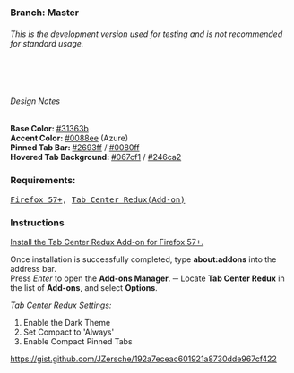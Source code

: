 <h3>Branch: Master</h3>
<h6>This is the development version used for testing and is not recommended for standard usage.</h6><br><br><h6>Design Notes</h6>

<b>Base Color: </b><a href="http://www.color-hex.com/color/31363b">#31363b</a><br>
<b>Accent Color: </b><a href="http://www.color-hex.com/color/0088ee">#0088ee</a> (Azure)<br>
<b>Pinned Tab Bar: </b><a href="http://www.color-hex.com/color/2693ff">#2693ff</a> / <a href="http://www.color-hex.com/color/0080ff">#0080ff</a><br>
<b>Hovered Tab Background: </b><a href="http://www.color-hex.com/color/#067cf1">#067cf1</a> / <a href="http://www.color-hex.com/color/#246ca2">#246ca2</a>

<h3>Requirements:</h3>
<pre><a href="https://ftp.mozilla.org/pub/firefox/nightly/2017/11/2017-11-09-22-01-04-mozilla-central/firefox-58.0a1.en-US.win64.installer.exe">Firefox 57+</a>, <a href="https://addons.mozilla.org/en-US/firefox/addon/tab-center-redux">Tab Center Redux(Add-on)</a> </pre>

<h3> Instructions </h3>
<a href="https://addons.mozilla.org/en-US/firefox/addon/tab-center-redux">
Install the Tab Center Redux Add-on for Firefox 57+.</a>

Once installation is successfully completed, type <b>about:addons</b> into the address bar. <br>Press <i>Enter</i> to open the <b>Add-ons Manager</b>. ─ Locate <b>Tab Center Redux</b> in the list of <b>Add-ons</b>, and select <b>Options</b>. 

<i>Tab Center Redux Settings:</i>
1. Enable the Dark Theme
2. Set Compact to 'Always'
3. Enable Compact Pinned Tabs

https://gist.github.com/JZersche/192a7eceac601921a8730dde967cf422
